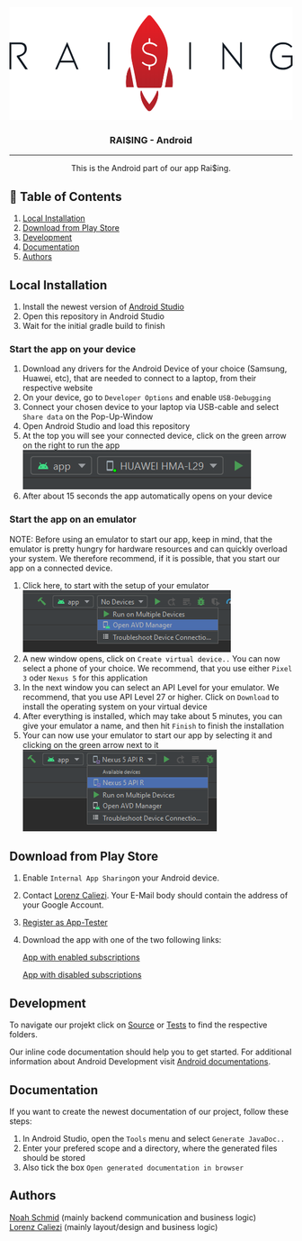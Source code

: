 <p align="center">
  <a href="" rel="noopener">
 <img width=550px height=200px src="docs-resources/raising_schrift.PNG" alt="Project logo"></a>
</p>

<h3 align="center">RAI$ING - Android</h3>

---

<p align="center"> This is the Android part of our app Rai$ing. 
    <br> 
</p>

## 📝 Table of Contents
1. [Local Installation](#local)
1. [Download from Play Store](#download)
1. [Development](#development)
1. [Documentation](#documentation)
1. [Authors](#authors)

## Local Installation <a name="local"/>

1. Install the newest version of [Android Studio](https://developer.android.com/studio)
1. Open this repository in Android Studio
1. Wait for the initial gradle build to finish


### Start the app on your device <a name="startDevice"/>

1. Download any drivers for the Android Device of your choice (Samsung, Huawei, etc), that are needed to connect to a laptop, from their respective website
1. On your device, go to `Developer Options` and enable `USB-Debugging`
1. Connect your chosen device to your laptop via USB-cable and select `Share data` on the Pop-Up-Window
1. Open Android Studio and load this repository
1. At the top you will see your connected device, click on the green arrow on the right to run the app ![](docs-resources/readme_connect_phone.PNG)
1. After about 15 seconds the app automatically opens on your device


### Start the app on an emulator <a name="startEmulator"/>

NOTE: Before using an emulator to start our app, keep in mind, that the emulator is pretty hungry for hardware resources and can quickly overload your system. We therefore recommend, if it is possible, that you start our app on a connected device.

1. Click here, to start with the setup of your emulator </br> ![](docs-resources/readme_setup_emulator.PNG)
1. A new window opens, click on `Create virtual device..` You can now select a phone of your choice. We recommend, that you use either `Pixel 3` oder `Nexus 5` for this application
1. In the next window you can select an API Level for your emulator. We recommend, that you use API Level 27 or higher. Click on `Download` to install the operating system on your virtual device
1. After everything is installed, which may take about 5 minutes, you can give your emulator a name, and then hit `Finish` to finish the installation
1. Your can now use your emulator to start our app by selecting it and clicking on the green arrow next to it ![](docs-resources/readme_select_emulator.PNG)


## Download from Play Store <a name="download">

1. Enable `Internal App Sharing`on your Android device.
1. Contact [Lorenz Caliezi](mailto:lorenz.caliezi@students.unibe.ch?subject=[GitHub]%20Rai$ing). Your E-Mail body should contain the address of your Google Account.
1. [Register as App-Tester](https://play.google.com/apps/internaltest/4700141989544110193)
1. Download the app with one of the two following links:
   
   [App with enabled subscriptions](https://play.google.com/apps/test/RQq5CHR3bp4/ahAJEhp-nFfHB_B3N5PCEw9YfftAHWOdRTuNFZOvp7w11ihraudI2cu6_zyAG2Z-6oDwn934mRQ4Mj5oT307gqb0tx)
   
   [App with disabled subscriptions](https://play.google.com/apps/test/RQq5CHR3bp4/ahAJEhp-kYrn1_PgQOFXdfkfZF_aG5OK6-hKvLe4gh7xc-YqRC677TEbF7o2RWUb89V07KQV0fp4ct-0MWwDvxtWtp)


## Development <a name="development"/>

To navigate our projekt click on [Source](https://github.com/olistaehli/raising-android/tree/master/app/src/main) or [Tests](https://github.com/olistaehli/raising-android/tree/master/app/src/test/java/com/raising/app) to find the respective folders.

Our inline code documentation should help you to get started.
For additional information about Android Development visit [Android documentations](https://developer.android.com/docs).


## Documentation <a name="documentation"/>

If you want to create the newest documentation of our project, follow these steps:
1. In Android Studio, open the `Tools` menu and select `Generate JavaDoc..`
1. Enter your prefered scope and a directory, where the generated files should be stored
1. Also tick the box `Open generated documentation in browser`


## Authors <a name="authors"/>

[Noah Schmid](https://github.com/noahschmid) (mainly backend communication and business logic) <br /> [Lorenz Caliezi](https://github.com/LorenzCaliezi) (mainly layout/design and business logic)

